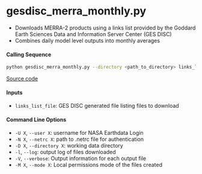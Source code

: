 gesdisc_merra_monthly.py
========================

- Downloads MERRA-2 products using a links list provided by the Goddard Earth Sciences Data and Information Server Center (GES DISC)
- Combines daily model level outputs into monthly averages

#### Calling Sequence
```bash
python gesdisc_merra_monthly.py --directory <path_to_directory> links_list_file
```
[Source code](https://github.com/tsutterley/model-harmonics/blob/main/reanalysis/gesdisc_merra_monthly.py)

#### Inputs
- `links_list_file`: GES DISC generated file listing files to download

#### Command Line Options
- `-U X`, `--user X`: username for NASA Earthdata Login
- `-N X`, `--netrc X`: path to .netrc file for authentication
- `-D X`, `--directory X`: working data directory
- `-l`, `--log`: output log of files downloaded
- `-V`, `--verbose`: Output information for each output file
- `-M X`, `--mode X`: Local permissions mode of the files created
